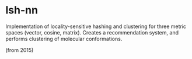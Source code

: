 # lsh-nn
Implementation of locality-sensitive hashing and clustering for three metric spaces (vector, cosine, matrix). Creates a recommendation system, and performs clustering of molecular conformations.

(from 2015)

